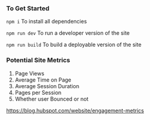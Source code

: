 

### To Get Started

`npm i` To install all dependencies

`npm run dev` To run a developer version of the site

`npm run build` To build a deployable version of the site

### Potential Site Metrics

1. Page Views
2. Average Time on Page
3. Average Session Duration
4. Pages per Session
5. Whether user Bounced or not

https://blog.hubspot.com/website/engagement-metrics